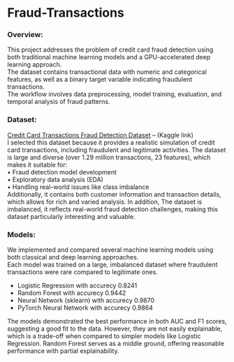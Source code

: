 # Fraud-Transactions

### Overview:
This project addresses the problem of credit card fraud detection using both traditional machine learning models and a GPU-accelerated deep learning approach.  
The dataset contains transactional data with numeric and categorical features, as well as a binary target variable indicating fraudulent transactions.  
The workflow involves data preprocessing, model training, evaluation, and temporal analysis of fraud patterns.

### Dataset:
[Credit Card Transactions Fraud Detection Dataset](https://www.kaggle.com/datasets/kartik2112/fraud-detection?resource=download&select=fraudTrain.csv) – (Kaggle link)  
I selected this dataset because it provides a realistic simulation of credit card transactions, including fraudulent and legitimate activities.
The dataset is large and diverse (over 1.29 million transactions, 23 features), which makes it suitable for:  
•	Fraud detection model development  
•	Exploratory data analysis (EDA)  
•	Handling real-world issues like class imbalance  
Additionally, it contains both customer information and transaction details, which allows for rich and varied analysis.
In addition, The dataset is imbalanced, it reflects real-world fraud detection challenges, making this dataset particularly interesting and valuable.

### Models:
We implemented and compared several machine learning models using both classical and deep learning approaches.  
Each model was trained on a large, imbalanced dataset where fraudulent transactions were rare compared to legitimate ones.

- Logistic Regression	with accurecy 0.8241
- Random Forest	with accurecy 0.9442
- Neural Network (sklearn) with accurecy	0.9870	
- PyTorch Neural Network	with accurecy 0.9864	

The models demonstrated the best performance in both AUC and F1 scores, suggesting a good fit to the data. However, they are not easily explainable, which is a trade-off when compared to simpler models like Logistic Regression. Random Forest serves as a middle ground, offering reasonable performance with partial explainability.
